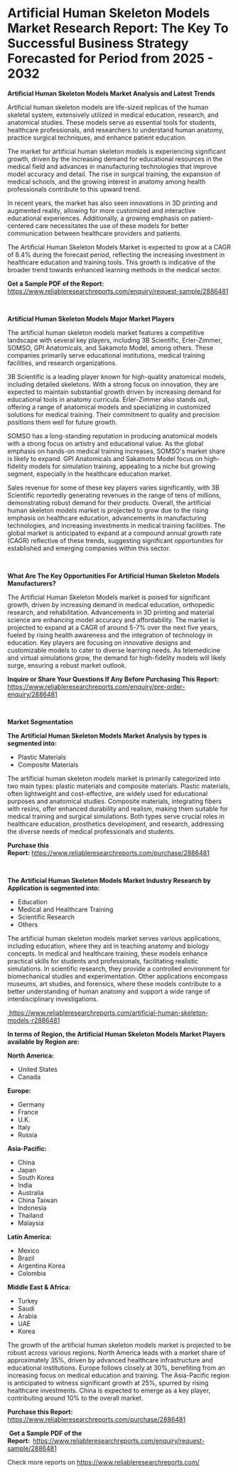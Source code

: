 <p><h1>Artificial Human Skeleton Models Market Research Report: The Key To Successful Business Strategy Forecasted for Period from 2025 - 2032</h1></p><p><strong>Artificial Human Skeleton Models Market Analysis and Latest Trends</strong></p>
<p><p>Artificial human skeleton models are life-sized replicas of the human skeletal system, extensively utilized in medical education, research, and anatomical studies. These models serve as essential tools for students, healthcare professionals, and researchers to understand human anatomy, practice surgical techniques, and enhance patient education.</p><p>The market for artificial human skeleton models is experiencing significant growth, driven by the increasing demand for educational resources in the medical field and advances in manufacturing technologies that improve model accuracy and detail. The rise in surgical training, the expansion of medical schools, and the growing interest in anatomy among health professionals contribute to this upward trend.</p><p>In recent years, the market has also seen innovations in 3D printing and augmented reality, allowing for more customized and interactive educational experiences. Additionally, a growing emphasis on patient-centered care necessitates the use of these models for better communication between healthcare providers and patients.</p><p>The Artificial Human Skeleton Models Market is expected to grow at a CAGR of 8.4% during the forecast period, reflecting the increasing investment in healthcare education and training tools. This growth is indicative of the broader trend towards enhanced learning methods in the medical sector.</p></p>
<p><strong>Get a Sample PDF of the Report:&nbsp;</strong> <a href="https://www.reliableresearchreports.com/enquiry/request-sample/2886481?utm_campaign=2295&utm_medium=2&utm_source=Github&utm_content=ia&utm_term=13032025&utm_id=artificial-human-skeleton-models">https://www.reliableresearchreports.com/enquiry/request-sample/2886481</a></p>
<p>&nbsp;</p>
<p><strong>Artificial Human Skeleton Models Major Market Players</strong></p>
<p><p>The artificial human skeleton models market features a competitive landscape with several key players, including 3B Scientific, Erler-Zimmer, SOMSO, GPI Anatomicals, and Sakamoto Model, among others. These companies primarily serve educational institutions, medical training facilities, and research organizations.</p><p>3B Scientific is a leading player known for high-quality anatomical models, including detailed skeletons. With a strong focus on innovation, they are expected to maintain substantial growth driven by increasing demand for educational tools in anatomy curricula. Erler-Zimmer also stands out, offering a range of anatomical models and specializing in customized solutions for medical training. Their commitment to quality and precision positions them well for future growth.</p><p>SOMSO has a long-standing reputation in producing anatomical models with a strong focus on artistry and educational value. As the global emphasis on hands-on medical training increases, SOMSO's market share is likely to expand. GPI Anatomicals and Sakamoto Model focus on high-fidelity models for simulation training, appealing to a niche but growing segment, especially in the healthcare education market.</p><p>Sales revenue for some of these key players varies significantly, with 3B Scientific reportedly generating revenues in the range of tens of millions, demonstrating robust demand for their products. Overall, the artificial human skeleton models market is projected to grow due to the rising emphasis on healthcare education, advancements in manufacturing technologies, and increasing investments in medical training facilities. The global market is anticipated to expand at a compound annual growth rate (CAGR) reflective of these trends, suggesting significant opportunities for established and emerging companies within this sector.</p></p>
<p>&nbsp;</p>
<p><strong>What Are The Key Opportunities For Artificial Human Skeleton Models Manufacturers?</strong></p>
<p><p>The Artificial Human Skeleton Models market is poised for significant growth, driven by increasing demand in medical education, orthopedic research, and rehabilitation. Advancements in 3D printing and material science are enhancing model accuracy and affordability. The market is projected to expand at a CAGR of around 5-7% over the next five years, fueled by rising health awareness and the integration of technology in education. Key players are focusing on innovative designs and customizable models to cater to diverse learning needs. As telemedicine and virtual simulations grow, the demand for high-fidelity models will likely surge, ensuring a robust market outlook.</p></p>
<p><strong>Inquire or Share Your Questions If Any Before Purchasing This Report:</strong> <a href="https://www.reliableresearchreports.com/enquiry/pre-order-enquiry/2886481?utm_campaign=2295&utm_medium=2&utm_source=Github&utm_content=ia&utm_term=13032025&utm_id=artificial-human-skeleton-models">https://www.reliableresearchreports.com/enquiry/pre-order-enquiry/2886481</a></p>
<p>&nbsp;</p>
<p><strong>Market Segmentation</strong></p>
<p><strong>The Artificial Human Skeleton Models Market Analysis by types is segmented into:</strong></p>
<p><ul><li>Plastic Materials</li><li>Composite Materials</li></ul></p>
<p><p>The artificial human skeleton models market is primarily categorized into two main types: plastic materials and composite materials. Plastic materials, often lightweight and cost-effective, are widely used for educational purposes and anatomical studies. Composite materials, integrating fibers with resins, offer enhanced durability and realism, making them suitable for medical training and surgical simulations. Both types serve crucial roles in healthcare education, prosthetics development, and research, addressing the diverse needs of medical professionals and students.</p></p>
<p><strong>Purchase this Report:&nbsp;</strong><a href="https://www.reliableresearchreports.com/purchase/2886481?utm_campaign=2295&utm_medium=2&utm_source=Github&utm_content=ia&utm_term=13032025&utm_id=artificial-human-skeleton-models">https://www.reliableresearchreports.com/purchase/2886481</a></p>
<p>&nbsp;</p>
<p><strong>The Artificial Human Skeleton Models Market Industry Research by Application is segmented into:</strong></p>
<p><ul><li>Education</li><li>Medical and Healthcare Training</li><li>Scientific Research</li><li>Others</li></ul></p>
<p><p>The artificial human skeleton models market serves various applications, including education, where they aid in teaching anatomy and biology concepts. In medical and healthcare training, these models enhance practical skills for students and professionals, facilitating realistic simulations. In scientific research, they provide a controlled environment for biomechanical studies and experimentation. Other applications encompass museums, art studies, and forensics, where these models contribute to a better understanding of human anatomy and support a wide range of interdisciplinary investigations.</p></p>
<p><a href="https://www.reliableresearchreports.com/artificial-human-skeleton-models-r2886481?utm_campaign=2295&utm_medium=2&utm_source=Github&utm_content=ia&utm_term=13032025&utm_id=artificial-human-skeleton-models">&nbsp;https://www.reliableresearchreports.com/artificial-human-skeleton-models-r2886481</a></p>
<p><strong>In terms of Region, the Artificial Human Skeleton Models Market Players available by Region are:</strong></p>
<p>
    <p> <strong> North America: </strong>
        <ul>
            <li>United States</li>
            <li>Canada</li>
        </ul>
        </p> 
    <p> <strong> Europe: </strong>
        <ul>
            <li>Germany</li>
            <li>France</li>
            <li>U.K.</li>
            <li>Italy</li>
            <li>Russia</li>
        </ul>
        </p> 
    <p> <strong> Asia-Pacific: </strong>
        <ul>
            <li>China</li>
            <li>Japan</li>
            <li>South Korea</li>
            <li>India</li>
            <li>Australia</li>
            <li>China Taiwan</li>
            <li>Indonesia</li>
            <li>Thailand</li>
            <li>Malaysia</li>
        </ul>
        </p> 
    <p> <strong> Latin America: </strong>
        <ul>
            <li>Mexico</li>
            <li>Brazil</li>
            <li>Argentina Korea</li>
            <li>Colombia</li>
        </ul>
        </p> 
    <p> <strong> Middle East & Africa: </strong>
        <ul>
            <li>Turkey</li>
            <li>Saudi</li>
            <li>Arabia</li>
            <li>UAE</li>
            <li>Korea</li>
        </ul>
    </p>
    </p>
<p><p>The growth of the artificial human skeleton models market is projected to be robust across various regions. North America leads with a market share of approximately 35%, driven by advanced healthcare infrastructure and educational institutions. Europe follows closely at 30%, benefiting from an increasing focus on medical education and training. The Asia-Pacific region is anticipated to witness significant growth at 25%, spurred by rising healthcare investments. China is expected to emerge as a key player, contributing around 10% to the overall market.</p></p>
<p><strong>Purchase this Report: </strong><a href="https://www.reliableresearchreports.com/purchase/2886481?utm_campaign=2295&utm_medium=2&utm_source=Github&utm_content=ia&utm_term=13032025&utm_id=artificial-human-skeleton-models">https://www.reliableresearchreports.com/purchase/2886481</a></p>
<p>&nbsp;<strong>Get a Sample PDF of the Report:&nbsp;&nbsp;</strong><a href="https://www.reliableresearchreports.com/enquiry/request-sample/2886481?utm_campaign=2295&utm_medium=2&utm_source=Github&utm_content=ia&utm_term=13032025&utm_id=artificial-human-skeleton-models">https://www.reliableresearchreports.com/enquiry/request-sample/2886481</a></p>
<p><strong></strong></p>
<p>Check more reports on <a href="https://www.reliableresearchreports.com/?utm_campaign=2295&utm_medium=2&utm_source=Github&utm_content=ia&utm_term=13032025&utm_id=artificial-human-skeleton-models">https://www.reliableresearchreports.com/</a></p>